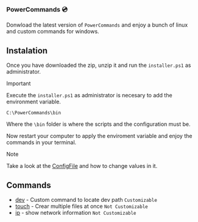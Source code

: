### PowerCommands 💿
Donwload the latest version of `PowerCommands` and enjoy a bunch of linux and custom commands for windows.

## Instalation
Once you have downloaded the zip, unzip it and run the `installer.ps1` as administrator.

> [!IMPORTANT]
> Execute the `installer.ps1` as administrator is necesary to add the environment variable.

```
C:\PowerCommands\bin
```

Where the `\bin` folder is where the scripts and the configuration must be.

Now restart your computer to apply the enviroment variable and enjoy the commands in your terminal.

> [!NOTE]
> Take a look at the [ConfigFile](https://github.com/d4nilpzz/PowerCommands/blob/main/bin/README.md) and how to change values in it.

## Commands
 - [dev]() - Custom command to locate dev path `Customizable`
 - [touch]() - Crear multiple files at once `Not Customizable`
 - [ip]() - show network information `Not Customizable`
